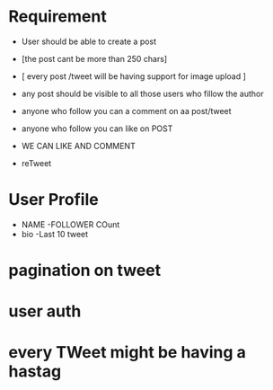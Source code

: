 # Requirement
- User should be able to create a post
 - [the post cant be more than 250 chars]
- [ every post /tweet will be having support for image upload ]

- any post should be visible to all those users who fillow the author 
- anyone who follow you can a comment on aa post/tweet
- anyone who follow you can like on  POST
- WE CAN LIKE AND COMMENT
- reTweet
# User Profile
  - NAME
  -FOLLOWER COunt
  - bio
  -Last 10 tweet


# pagination on tweet
# user auth

# every TWeet might be having a hastag